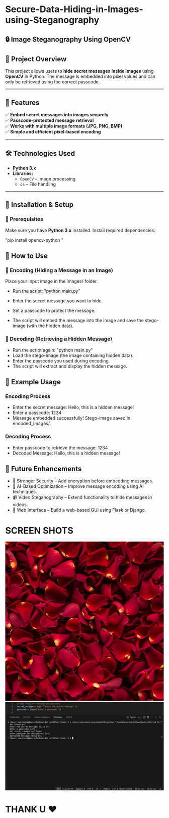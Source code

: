 # Secure-Data-Hiding-in-Images-using-Steganography
## 🔒 Image Steganography Using OpenCV

## 📌 Project Overview  
This project allows users to **hide secret messages inside images** using **OpenCV** in Python. The message is embedded into pixel values and can only be retrieved using the correct passcode.

---

## 🚀 Features  
✅ **Embed secret messages into images securely**  
✅ **Passcode-protected message retrieval**  
✅ **Works with multiple image formats (JPG, PNG, BMP)**  
✅ **Simple and efficient pixel-based encoding**  

---

## 🛠️ Technologies Used  
- **Python 3.x**  
- **Libraries:**  
  - `OpenCV` – Image processing  
  - `os` – File handling  

---

## 📌 Installation & Setup  

### 🔹 Prerequisites  
Make sure you have **Python 3.x** installed. Install required dependencies:  

"pip install opencv-python "

## 📌 How to Use

### 🔹 Encoding (Hiding a Message in an Image)
Place your input image in the images/ folder.

* Run the script:
"python main.py" <br>

* Enter the secret message you want to hide.<br>

* Set a passcode to protect the message.<br>

* The script will embed the message into the image and save the stego-image (with the hidden data).

### 🔹 Decoding (Retrieving a Hidden Message)
* Run the script again:
"python main.py"
* Load the stego-image (the image containing hidden data).
* Enter the passcode you used during encoding.
* The script will extract and display the hidden message.

## 📎 Example Usage

### Encoding Process
* Enter the secret message: Hello, this is a hidden message!
* Enter a passcode: 1234
* Message embedded successfully! Stego-image saved in encoded_images/.

  
### Decoding Process
* Enter passcode to retrieve the message: 1234
* Decoded Message: Hello, this is a hidden message!


## 📌 Future Enhancements

* 🔐 Stronger Security – Add encryption before embedding messages.
* 🧠 AI-Based Optimization – Improve message encoding using AI techniques.
* 📹 Video Steganography – Extend functionality to hide messages in videos.
* 📂 Web Interface – Build a web-based GUI using Flask or Django.

# SCREEN SHOTS
![s-1](Final_project/rad-rose-petals.jpg)
![s-2](out-2.png)


# THANK U ❤️

